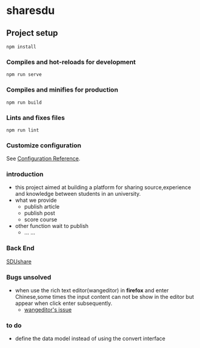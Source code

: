 # sharesdu


## Project setup
```
npm install
```

### Compiles and hot-reloads for development
```
npm run serve
```

### Compiles and minifies for production
```
npm run build
```

### Lints and fixes files
```
npm run lint
```

### Customize configuration
See [Configuration Reference](https://cli.vuejs.org/config/).

### introduction

- this project aimed at building a platform for sharing source,experience and knowledge between students in an university. 
- what we provide  
  - publish article  
  - publish post  
  - score course 
- other function wait to publish  
  - ... ...  

### Back End
[SDUshare](https://github.com/zzysssigm/SDUshare)

### Bugs unsolved  
- when use the rich text editor(wangeditor) in **firefox** and enter Chinese,some times the input content can not be show in the editor but appear when click enter subsequently.
  - [wangeditor's issue](https://github.com/wangeditor-next/wangEditor-next/issues/535)  


### to do  
- define the data model instead of using the convert interface  